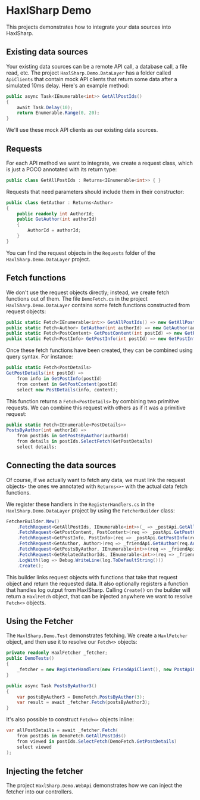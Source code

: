 # HaxlSharp Demo
This projects demonstrates how to integrate your data sources into HaxlSharp.

## Existing data sources
Your existing data sources can be a remote API call, a database call, a file read, etc. The project `HaxlSharp.Demo.DataLayer` has a folder called `ApiClients` that contain mock API clients that return some data after a simulated 10ms delay. Here's an example method:

```cs
public async Task<IEnumerable<int>> GetAllPostIds()
{
    await Task.Delay(10);
    return Enumerable.Range(0, 20);
}
```

We'll use these mock API clients as our existing data sources.

## Requests
For each API method we want to integrate, we create a request class, which is just a POCO annotated with its return type:

```cs
public class GetAllPostIds : Returns<IEnumerable<int>> { }
```

Requests that need parameters should include them in their constructor:

```cs
public class GetAuthor : Returns<Author>
{
    public readonly int AuthorId;
    public GetAuthor(int authorId)
    {
        AuthorId = authorId;
    }
}
```

You can find the request objects in the `Requests` folder of the `HaxlSharp.Demo.DataLayer` project.

## Fetch functions
We don't use the request objects directly; instead, we create fetch functions out of them. The file `DemoFetch.cs` in the project `HaxlSharp.Demo.DataLayer` contains some fetch functions constructed from request objects:

```cs
public static Fetch<IEnumerable<int>> GetAllPostIds() => new GetAllPostIds().ToFetch();
public static Fetch<Author> GetAuthor(int authorId) => new GetAuthor(authorId).ToFetch();
public static Fetch<PostContent> GetPostContent(int postId) => new GetPostContent(postId).ToFetch();
public static Fetch<PostInfo> GetPostInfo(int postId) => new GetPostInfo(postId).ToFetch();
```

Once these fetch functions have been created, they can be combined using query syntax. For instance:

```cs
public static Fetch<PostDetails>
GetPostDetails(int postId) =>
    from info in GetPostInfo(postId)
    from content in GetPostContent(postId)
    select new PostDetails(info, content);
```

This function returns a `Fetch<PostDetails>` by combining two primitive requests. We can combine this request with others as if it was a primitive request:

```cs
public static Fetch<IEnumerable<PostDetails>>
PostsByAuthor(int authorId) =>
    from postIds in GetPostsByAuthor(authorId)
    from details in postIds.SelectFetch(GetPostDetails)
    select details;
```

## Connecting the data sources
Of course, if we actually want to fetch any data, we must link the request objects- the ones we annotated with `Returns<>`- with the actual data fetch functions.

We register these handlers in the `RegisterHandlers.cs` in the `HaxlSharp.Demo.DataLayer` project by using the `FetcherBuilder` class:

```cs
FetcherBuilder.New()
    .FetchRequest<GetAllPostIds, IEnumerable<int>>(_ => _postApi.GetAllPostIds())
    .FetchRequest<GetPostContent, PostContent>(req => _postApi.GetPostContent(req.PostId))
    .FetchRequest<GetPostInfo, PostInfo>(req => _postApi.GetPostInfo(req.PostId))
    .FetchRequest<GetAuthor, Author>(req => _friendApi.GetAuthor(req.AuthorId))
    .FetchRequest<GetPostsByAuthor, IEnumerable<int>>(req => _friendApi.PostsByAuthor(req.AuthorId))
    .FetchRequest<GetRelatedAuthorIds, IEnumerable<int>>(req => _friendApi.GetRelatedAuthorIds(req.AuthorId))
    .LogWith(log => Debug.WriteLine(log.ToDefaultString()))
    .Create();
```

This builder links request objects with functions that take that request object and return the requested data. It also optionally registers a function that handles log output from HaxlSharp. Calling `Create()` on the builder will return a `HaxlFetch` object, that can be injected anywhere we want to resolve `Fetch<>` objects.

## Using the Fetcher
The `HaxlSharp.Demo.Test` demonstrates fetching. We create a `HaxlFetcher` object, and then use it to resolve our `Fetch<>` objects:

```cs
private readonly HaxlFetcher _fetcher;
public DemoTests()
{
    _fetcher = new RegisterHandlers(new FriendApiClient(), new PostApiClient()).GetFetcher();
}

public async Task PostsByAuthor3()
{
    var postsByAuthor3 = DemoFetch.PostsByAuthor(3);
    var result = await _fetcher.Fetch(postsByAuthor3);
}
```

It's also possible to construct `Fetch<>` objects inline:

```cs
var allPostDetails = await _fetcher.Fetch(
    from postIds in DemoFetch.GetAllPostIds()
    from viewed in postIds.SelectFetch(DemoFetch.GetPostDetails)
    select viewed
);
```

## Injecting the fetcher
The project `HaxlSharp.Demo.WebApi` demonstrates how we can inject the fetcher into our controllers.
